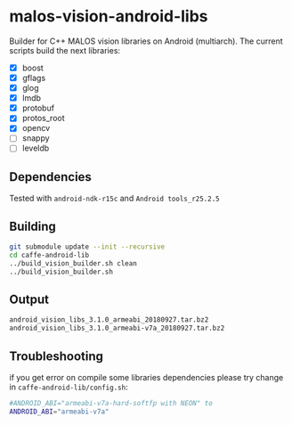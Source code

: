 # malos-vision-android-libs

Builder for C++ MALOS vision libraries on Android (multiarch). The current scripts build the next libraries:

- [X] boost
- [X] gflags
- [X] glog
- [X] lmdb
- [X] protobuf
- [X] protos_root
- [X] opencv
- [ ] snappy 
- [ ] leveldb

## Dependencies

Tested with `android-ndk-r15c` and `Android tools_r25.2.5`

## Building

``` bash
git submodule update --init --recursive
cd caffe-android-lib
../build_vision_builder.sh clean
../build_vision_builder.sh
```

## Output

``` bash
android_vision_libs_3.1.0_armeabi_20180927.tar.bz2
android_vision_libs_3.1.0_armeabi-v7a_20180927.tar.bz2
```

## Troubleshooting

if you get error on compile some libraries dependencies please try change in `caffe-android-lib/config.sh`:

``` bash
#ANDROID_ABI="armeabi-v7a-hard-softfp with NEON" to
ANDROID_ABI="armeabi-v7a"
```

